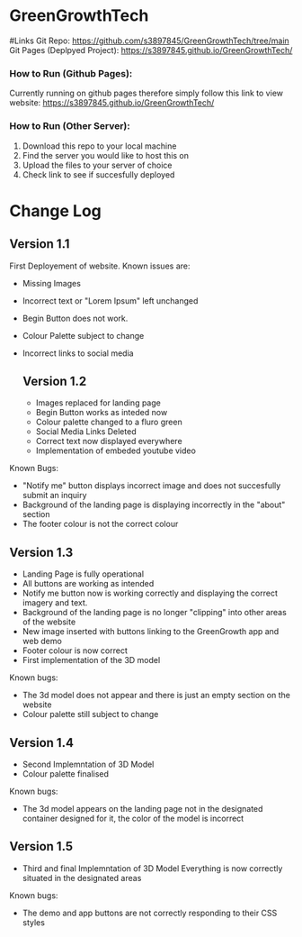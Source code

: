 # GreenGrowthTech

#Links
Git Repo: https://github.com/s3897845/GreenGrowthTech/tree/main
Git Pages (Deplpyed Project): https://s3897845.github.io/GreenGrowthTech/

### How to Run (Github Pages):

Currently running on github pages therefore simply follow this link to view website: https://s3897845.github.io/GreenGrowthTech/

### How to Run (Other Server):

1. Download this repo to your local machine
2. Find the server you would like to host this on
3. Upload the files to your server of choice
4. Check link to see if succesfully deployed

# Change Log

## Version 1.1

First Deployement of website. Known issues are:
- Missing Images
- Incorrect text or "Lorem Ipsum" left unchanged
- Begin Button does not work.
- Colour Palette subject to change
- Incorrect links to social media

  ## Version 1.2

  - Images replaced for landing page
  - Begin Button works as inteded now
  - Colour palette changed to a fluro green
  - Social Media Links Deleted
  - Correct text now displayed everywhere
  - Implementation of embeded youtube video
    
Known Bugs:
  - "Notify me" button displays incorrect image and does not succesfully submit an inquiry
  - Background of the landing page is displaying incorrectly in the "about" section
  - The footer colour is not the correct colour
 
  ## Version 1.3

  - Landing Page is fully operational
  - All buttons are working as intended
  - Notify me button now is working correctly and displaying the correct imagery and text.
  - Background of the landing page is no longer "clipping" into other areas of the website
  - New image inserted with buttons linking to the GreenGrowth app and web demo
  - Footer colour is now correct
  - First implementation of the 3D model

Known bugs:
  - The 3d model does not appear and there is just an empty section on the website
  - Colour palette still subject to change

## Version 1.4

  - Second Implemntation of 3D Model
  - Colour palette finalised

Known bugs:
  - The 3d model appears on the landing page not in the designated container designed for it, the color of the model is incorrect

 ## Version 1.5

  - Third and final Implemntation of 3D Model Everything is now correctly situated in the designated areas

Known bugs:
  - The demo and app buttons are not correctly responding to their CSS styles
